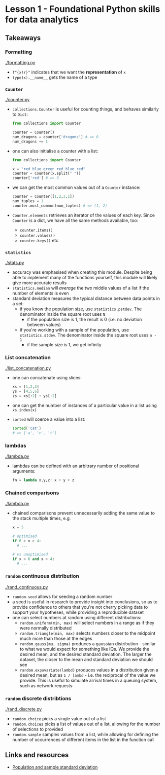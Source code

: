 # Lesson 1 - Foundational Python skills for data analytics

## Takeaways

### Formatting

[./formatting.py](./formatting.py)

- `f"{x!r}"` indicates that we want the **representation** of `x`
- `type(x).__name__` gets the name of a type

### `Counter`

[./counter.py](./counter.py)

- `collections.Counter` is useful for counting things, and behaves similarly to
  `Dict`:

  ```python
  from collections import Counter

  counter = Counter()
  num_dragons = counter['dragons'] # => 0
  num_dragons += 1
  ```

- one can also initialise a counter with a list:

  ```python
  from collections import Counter

  x = "red blue green red blue red"
  counter = Counter(x.split(" "))
  counter['red'] # => 3
  ```

- we can get the most common values out of a `Counter` instance:

  ```python
  counter = Counter([1,2,3,1])
  num_tuples = 1
  counter.most_common(num_tuples) # => (1, 2)
  ```

- `Counter.elements` retrieves an iterator of the values of each key. Since
  `Counter` is a dict, we have all the same methods available, too:
  - `counter.items()`
  - `counter.values()`
  - `counter.keys()` etc.

### `statistics`

[./stats.py](./stats.py)

- accuracy was emphasised when creating this module. Despite being able to
  implement many of the functions yourself, this module will likely give more
  accurate results
- `statistics.median` will _average_ the two middle values of a list if the
  number of elements is even
- standard deviation measures the typical distance between data points in a set:
  - if you know the population size, use `statistics.pstdev`. The denominator
    inside the square root uses `N`
    - if the population size is 1, the result is 0 (i.e. no deviation between
      values)
  - if you're working with a sample of the population, use `statistics.stdev`.
    The denominator inside the square root uses `n - 1`
    - if the sample size is 1, we get infinity

### List concatenation

[./list_concatenation.py](./list_concatenation.py)

- one can concatenate using slices:

  ```python
  xs = [1,2,3]
  ys = [4,5,6]
  zs = xs[:2] + ys[:2]
  ```

- one can get the number of instances of a particular value in a list using
  `xs.index(x)`
- `sorted` will coerce a value into a list:

  ```python
  sorted('cat')
  # => ['a', 'c', 't']
  ```

### lambdas

[./lambda.py](./lambda.py)

- lambdas can be defined with an arbitrary number of positional arguments:

  ```python
  fn = lambda x,y,z: x + y + z
  ```

### Chained comparisons

[./lambda.py](./lambda.py)

- chained comparisons prevent unnecessarily adding the same value to the stack
  multiple times, e.g.

  ```python
  x = 5

  # optimised
  if 6 > x > 4:
    # ...

  # vs unoptimised
  if x < 6 and x > 4:
    # ...
  ```

### `random` continuous distribution

[./rand_continuous.py](./rand_continuous.py)

- `random.seed` allows for seeding a random number
- a seed is useful in research to provide insight into conclusions, so as to
  provide confidence to others that you're not cherry picking data to
  support your hypotheses, while providing a reproducible dataset
- one can select numbers at random using different distributions:
  - `random.uniform(min, max)` will select numbers in a range as if they were
    normally distributed
  - `random.triangle(min, max)` selects numbers closer to the midpoint much more
    than those at the edges
  - `random.gauss(mu, sigma)` produces a gaussian distribution - similar to what
    we would expect for something like IQs. We provide the desired mean, and the
    desired standard deviation. The larger the dataset, the closer to the mean
    and standard deviation we should see
  - `random.expovariate(lambd)` produces values in a distribution given a
    desired mean, but as `1 / lambd` - i.e. the reciprocal of the value we
    provide. This is useful to simulate arrival times in a queuing system, such
    as network requests

### `random` discrete distribtions

[./rand_discrete.py](./rand_discrete.py)

- `random.choice` picks a single value out of a list
- `random.choices` picks a list of values out of a list, allowing for the number
  of selections to provided
- `random.sample` samples values from a list, while allowing for defining the
  number of occurrences of different items in the list in the function call

## Links and resources

- [Population and sample standard deviation](https://www.khanacademy.org/math/statistics-probability/summarizing-quantitative-data/variance-standard-deviation-sample/a/population-and-sample-standard-deviation-review)
